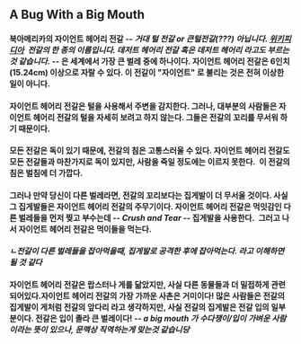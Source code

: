## A Bug With a Big Mouth

#### 북아메리카의 자이언트 헤어리 전갈 -- *거대 털 전갈 or 큰털전갈(???) 아닙니다. [위키피디아](https://en.wikipedia.org/wiki/Hadrurus_arizonensis)  전갈의 한 종의 이름입니다. 데저트 헤어리 전갈 혹은 데저트 헤어리 라고도 부르는 것 같습니다.* -- 은 세계에서 가장 큰 벌레 중에 하나이다. 자이언트 헤어리 전갈은 6인치(15.24cm) 이상으로 자랄 수 있다. 이 전갈이 "자이언트" 로 불리는 것은 전혀 이상한 일이 아니다.

#### 자이언트 헤어리 전갈은 털을 사용해서 주변을 감지한다. 그러나, 대부분의 사람들은 자이언트 헤어리 전갈의 털을 자세히 보려고 하지 않는다. 그들은 전갈의 꼬리를 무서워 하기 때문이다.

#### 모든 전갈은 독이 있기 때문에, 전갈의 침은 고통스러울 수 있다. 자이언트 헤어리 전갈도 모든 전갈들과 마찬가지로 독이 있지만, 사람을 죽일 정도에는 이르지 못한다.  이 전갈의 침은 벌침에 더 가깝다.

#### 그러나 만약 당신이 다른 벌레라면, 전갈의 꼬리보다는 집게발이 더 무서울 것이다. 사실 그 집게발들은 자이언트 헤어리 전갈의 주무기이다. 자이언트 헤어리 전갈은 먹잇감인 다른 벌레들을 먼저 찢고 부수는데 -- *Crush and Tear* -- 집게발을 사용한다.  그러고 나서 자이언트 헤어리 전갈은 먹이들을 먹는다.

#### *ㄴ전갈이 다른 벌레들을 잡아먹을때, 집게발로 공격한 후에 잡아먹는다. 라고 이해하면 될 것 같다*

#### 자이언트 헤어리 전갈은 랍스터나 게를 닮았지만, 사실 다른 동물들과 더 밀접하게 관련되어있다.자이언트 헤어리 전갈의 가장 가까운 사촌은 거미이다! 많은 사람들은 전갈의 집게발이 게처럼 전갈의 앞다리 라고 생각하지만, 사실 전갈의 집게발은 전갈 입의 일부분이다. 전갈은 입이 졸라 큰 벌레이다! -- *a big mouth 가 수다쟁이/입이 가벼운 사람 이라는 뜻이 있으나, 문맥상 직역하는게 맞는것 같습니당*






